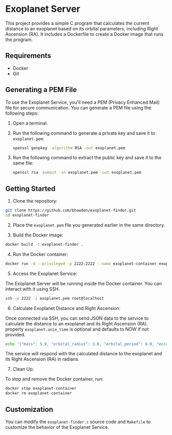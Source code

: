 # Exoplanet Server

This project provides a simple C program that calculates the current distance to an exoplanet based on its orbital parameters, including Right Ascension (RA). It includes a Dockerfile to create a Docker image that runs the program.

## Requirements

- Docker
- Git

## Generating a PEM File

To use the Exoplanet Service, you'll need a PEM (Privacy Enhanced Mail) file for secure communication. You can generate a PEM file using the following steps:

1. Open a terminal.

2. Run the following command to generate a private key and save it to `exoplanet.pem`:

   ```sh
   openssl genpkey -algorithm RSA -out exoplanet.pem
   ```

3. Run the following command to extract the public key and save it to the same file:

   ```sh
   openssl rsa -pubout -in exoplanet.pem -out exoplanet.pem
   ```

## Getting Started

1. Clone the repository:

```sh
git clone https://github.com/bhowden/exoplanet-finder.git
cd exoplanet-finder
```

2. Place the `exoplanet.pem` file you generated earlier in the same directory.

3. Build the Docker image:

```sh
docker build -t exoplanet-finder .
```

4. Run the Docker container:

```sh
docker run -d --privileged -p 2222:2222 --name exoplanet-container exoplanet-finder
```

5. Access the Exoplanet Service:

The Exoplanet Server will be running inside the Docker container. You can interact with it using SSH.

```sh
ssh -p 2222 -i exoplanet.pem root@localhost
```

6. Calculate Exoplanet Distance and Right Ascension:

Once connected via SSH, you can send JSON data to the service to calculate the distance to an exoplanet and its Right Ascension (RA).
property ```exoplanet.unix_time``` is optional and defaults to NOW if not provided.

```sh
echo '{"mass": 5.0, "orbital_radius": 3.0, "orbital_period": 6.0, "eccentricity": 0.2, "inclination": 30.0, "longitude_of_node": 45.0, "argument_of_periapsis": 120.0}' | ssh -p 2222 -i exoplanet.pem root@localhost
```

The service will respond with the calculated distance to the exoplanet and its Right Ascension (RA) in radians.

7. Clean Up:

To stop and remove the Docker container, run:

```sh
docker stop exoplanet-container
docker rm exoplanet-container
```

## Customization

You can modify the `exoplanet-finder.c` source code and `Makefile` to customize the behavior of the Exoplanet Service.